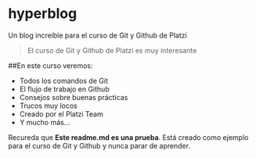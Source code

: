 # hyperblog
Un blog increíble para el curso de Git y Github de Platzi
> El curso de Git y Github de Platzi es muy interesante

##En este curso veremos:
* Todos los comandos de Git
* El flujo de trabajo en Github
* Consejos sobre buenas prácticas
* Trucos muy locos
* Creado por el Platzi Team
* Y mucho más...

Recureda que **Este readme.md es una prueba**. Está creado como ejemplo para el curso de Git y Github y nunca parar de aprender.
